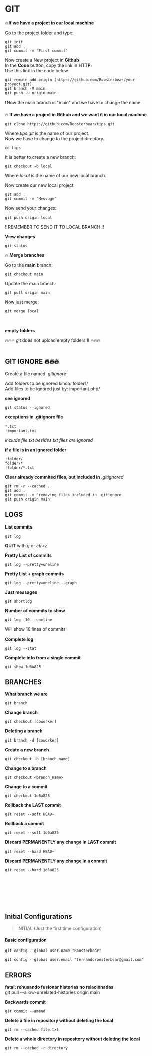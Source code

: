 # GIT

🔥 __If we have a project in our local machine__ <br/>

Go to the project folder and type: <br/>

```git
git init
git add .
git commit -m "First commit"
```

Now create a New project in __Github__ <br/>
In the __Code__ button, copy the link in __HTTP__. <br/>
Use this link in the code below. <br/>

```git
git remote add origin [https://github.com/Roosterbear/your-proyect.git]
git branch -M main
git push -u origin main
```
❗ Now the main branch is "main" and we have to change the name. <br/>


🔥 __If we have a project in Github and we want it in our local machine__ <br/>

```git
git clone https://github.com/Roosterbear/tips.git
```

Where _tips.git_ is the name of our project. <br/>
Now we have to change to the project directory. <br/>

```terminal
cd tips
```

It is better to create a new branch: <br/>

```git
git checkout -b local
```

Where _local_ is the name of our new local branch. <br/>

Now create our new local project: <br/>

```git
git add .
git commit -m "Message"
```

Now send your changes: <br/>

```git
git push origin local
```
‼️ REMEMBER TO SEND IT TO LOCAL BRANCH ‼️  <br/>


__View changes__ <br/>

```git
git status
```

🔥 __Merge branches__ <br/>

Go to the __main__ branch: <br/>

```git
git checkout main
```

Update the main branch: <br/>

```git
git pull origin main
```

Now just merge: <br/>

```git
git merge local
```

<br/>

__empty folders__ <br/>

🔥🔥🔥 git does not upload empty folders !! 🔥🔥🔥 <br/>
<br/>


## GIT IGNORE 🔥🔥🔥

Create a file named _.gitignore_ <br/>

Add folders to be ignored kinda: folder1/ <br/>
Add files to be ignored just by: important.php/ <br/>

__see ignored__ <br/>

```git
git status --ignored
```

__exceptions in .gitignore file__ <br/>

```git
*.txt
!important.txt
```
_include file.txt besides txt files are ignored_ <br/>


__if a file is in an ignored folder__ <br/>

```git
!folder/
folder/*
!folder/*.txt
```

__Clear already commited files, but included in__ _.gitignored_ <br/>

```git
git rm -r --cached .
git add .
git commit -m "removing files included in .gitignore
git push origin main
```

## LOGS

__List commits__ <br/>

```git
git log
```
__QUIT__ with _q_ or _ctr+z_ <br/>

__Pretty List of commits__ <br/>

```git
git log --pretty=oneline
```

__Pretty List + graph commits__ <br/>

```git
git log --pretty=oneline --graph
```

__Just messages__ <br/>

```git
git shortlog
```

__Number of commits to show__ <br/>

```git
git log -10 --oneline
```

Will show 10 lines of commits <br/>

__Complete log__ <br/>

```git
git log --stat
```

__Complete info from a single commit__

```git
git show 1d6a825
```

## BRANCHES

__What branch we are__ <br/>

```git
git branch
```

__Change branch__ <br/>

```git
git checkout [coworker]
```

__Deleting a branch__ <br/>

```git
git branch -d [coworker]
```

__Create a new branch__ <br/>

```git
git checkout -b [branch_name]
```

__Change to a branch__ <br/>

```git
git checkout <branch_name>
```

__Change to a commit__ <br/>

```git
git checkout 1d6a825
```

__Rollback the LAST commit__ <br/>

```git
git reset --soft HEAD~
```

__Rollback a commit__ <br/>

```git
git reset --soft 1d6a825
```

__Discard PERMANENTLY any change in LAST commit__ <br/>

```git
git reset --hard HEAD~
```

__Discard PERMANENTLY any change in a commit__ <br/>

```git
git reset --hard 1d6a825
```


<br/><br/><br/><br/><br/>

## Initial Configurations
> INITIAL (Just the first time configuration)

#### Basic configuration
```git
git config --global user.name "Roosterbear"

git config --global user.email "fernandoroosterbear@gmail.com"
```

## ERRORS
__fatal: rehusando fusionar historias no relacionadas__ <br/>
git pull --allow-unrelated-histories origin main

__Backwards commit__ <br/>

```git
git commit --amend
```

__Delete a file in repository without deleting the local__ <br/>

```git
git rm --cached file.txt
```
__Delete a whole directory in repository without deleting the local__ <br/>

```git
git rm --cached -r directory
```
